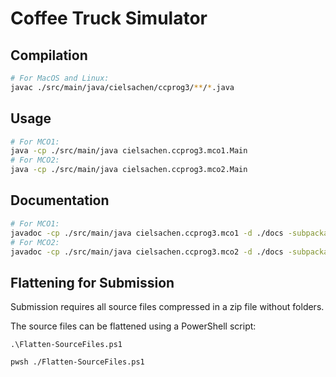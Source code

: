 # Coffee Truck Simulator

## Compilation

```bash
# For MacOS and Linux:
javac ./src/main/java/cielsachen/ccprog3/**/*.java
```

## Usage

```bash
# For MCO1:
java -cp ./src/main/java cielsachen.ccprog3.mco1.Main
# For MCO2:
java -cp ./src/main/java cielsachen.ccprog3.mco2.Main
```

## Documentation

```bash
# For MCO1:
javadoc -cp ./src/main/java cielsachen.ccprog3.mco1 -d ./docs -subpackages cielsachen.ccprog3.mco1.controller cielsachen.ccprog3.mco1.exception cielsachen.ccprog3.mco1.helper cielsachen.ccprog3.mco1.model cielsachen.ccprog3.mco1.model.coffee cielsachen.ccprog3.mco1.service cielsachen.ccprog3.mco1.util
# For MCO2:
javadoc -cp ./src/main/java cielsachen.ccprog3.mco2 -d ./docs -subpackages cielsachen.ccprog3.mco2.controller cielsachen.ccprog3.mco2.exception cielsachen.ccprog3.mco2.model cielsachen.ccprog3.mco2.model.coffee cielsachen.ccprog3.mco2.service cielsachen.ccprog3.mco2.util cielsachen.ccprog3.mco2.validator cielsachen.ccprog3.mco2.view cielsachen.ccprog3.mco2.view.component cielsachen.ccprog3.mco2.view.form
```

## Flattening for Submission

Submission requires all source files compressed in a zip file without folders.

The source files can be flattened using a PowerShell script:

```pwsh
.\Flatten-SourceFiles.ps1
```

```bash
pwsh ./Flatten-SourceFiles.ps1
```

